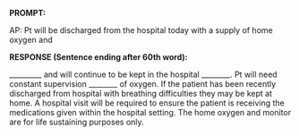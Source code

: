 **PROMPT:**

AP:  Pt will be discharged from the hospital today with a supply of home oxygen and 

**RESPONSE (Sentence ending after 60th word):**

_________ and will continue to be kept in the hospital ________. Pt will need constant supervision ________ of oxygen. If the patient has been recently discharged from hospital with breathing difficulties they may be kept at home. A hospital visit will be required to ensure the patient is receiving the medications given within the hospital setting. The home oxygen and monitor are for life sustaining purposes only. 